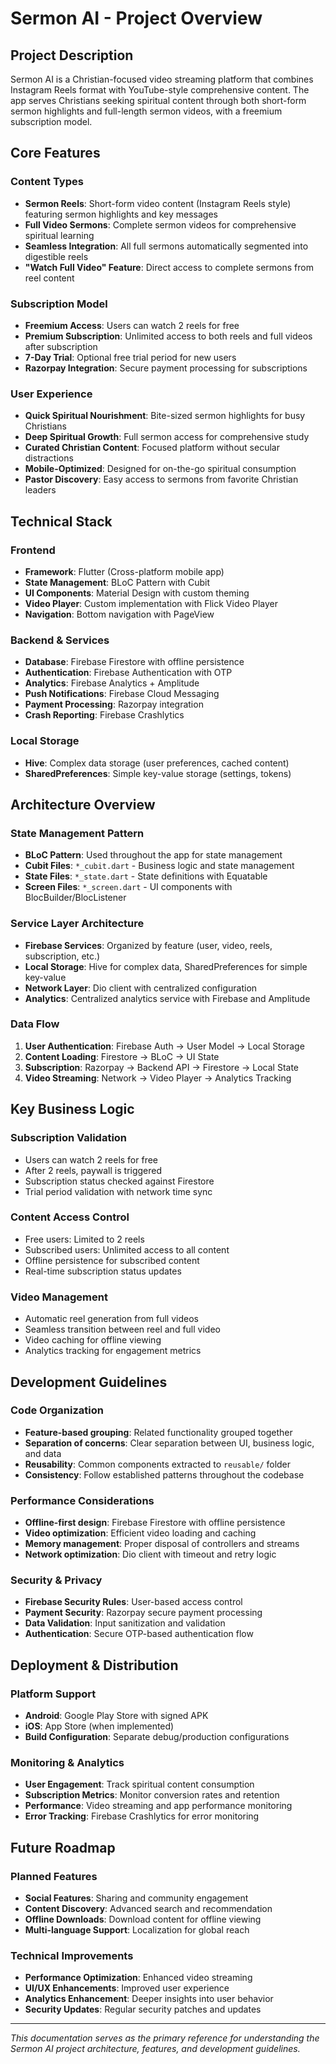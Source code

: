 # Sermon AI - Project Overview

## **Project Description**

Sermon AI is a Christian-focused video streaming platform that combines Instagram Reels format with YouTube-style comprehensive content. The app serves Christians seeking spiritual content through both short-form sermon highlights and full-length sermon videos, with a freemium subscription model.

## **Core Features**

### **Content Types**
- **Sermon Reels**: Short-form video content (Instagram Reels style) featuring sermon highlights and key messages
- **Full Video Sermons**: Complete sermon videos for comprehensive spiritual learning
- **Seamless Integration**: All full sermons automatically segmented into digestible reels
- **"Watch Full Video" Feature**: Direct access to complete sermons from reel content

### **Subscription Model**
- **Freemium Access**: Users can watch 2 reels for free
- **Premium Subscription**: Unlimited access to both reels and full videos after subscription
- **7-Day Trial**: Optional free trial period for new users
- **Razorpay Integration**: Secure payment processing for subscriptions

### **User Experience**
- **Quick Spiritual Nourishment**: Bite-sized sermon highlights for busy Christians
- **Deep Spiritual Growth**: Full sermon access for comprehensive study
- **Curated Christian Content**: Focused platform without secular distractions
- **Mobile-Optimized**: Designed for on-the-go spiritual consumption
- **Pastor Discovery**: Easy access to sermons from favorite Christian leaders

## **Technical Stack**

### **Frontend**
- **Framework**: Flutter (Cross-platform mobile app)
- **State Management**: BLoC Pattern with Cubit
- **UI Components**: Material Design with custom theming
- **Video Player**: Custom implementation with Flick Video Player
- **Navigation**: Bottom navigation with PageView

### **Backend & Services**
- **Database**: Firebase Firestore with offline persistence
- **Authentication**: Firebase Authentication with OTP
- **Analytics**: Firebase Analytics + Amplitude
- **Push Notifications**: Firebase Cloud Messaging
- **Payment Processing**: Razorpay integration
- **Crash Reporting**: Firebase Crashlytics

### **Local Storage**
- **Hive**: Complex data storage (user preferences, cached content)
- **SharedPreferences**: Simple key-value storage (settings, tokens)

## **Architecture Overview**

### **State Management Pattern**
- **BLoC Pattern**: Used throughout the app for state management
- **Cubit Files**: `*_cubit.dart` - Business logic and state management
- **State Files**: `*_state.dart` - State definitions with Equatable
- **Screen Files**: `*_screen.dart` - UI components with BlocBuilder/BlocListener

### **Service Layer Architecture**
- **Firebase Services**: Organized by feature (user, video, reels, subscription, etc.)
- **Local Storage**: Hive for complex data, SharedPreferences for simple key-value
- **Network Layer**: Dio client with centralized configuration
- **Analytics**: Centralized analytics service with Firebase and Amplitude

### **Data Flow**
1. **User Authentication**: Firebase Auth → User Model → Local Storage
2. **Content Loading**: Firestore → BLoC → UI State
3. **Subscription**: Razorpay → Backend API → Firestore → Local State
4. **Video Streaming**: Network → Video Player → Analytics Tracking

## **Key Business Logic**

### **Subscription Validation**
- Users can watch 2 reels for free
- After 2 reels, paywall is triggered
- Subscription status checked against Firestore
- Trial period validation with network time sync

### **Content Access Control**
- Free users: Limited to 2 reels
- Subscribed users: Unlimited access to all content
- Offline persistence for subscribed content
- Real-time subscription status updates

### **Video Management**
- Automatic reel generation from full videos
- Seamless transition between reel and full video
- Video caching for offline viewing
- Analytics tracking for engagement metrics

## **Development Guidelines**

### **Code Organization**
- **Feature-based grouping**: Related functionality grouped together
- **Separation of concerns**: Clear separation between UI, business logic, and data
- **Reusability**: Common components extracted to `reusable/` folder
- **Consistency**: Follow established patterns throughout the codebase

### **Performance Considerations**
- **Offline-first design**: Firebase Firestore with offline persistence
- **Video optimization**: Efficient video loading and caching
- **Memory management**: Proper disposal of controllers and streams
- **Network optimization**: Dio client with timeout and retry logic

### **Security & Privacy**
- **Firebase Security Rules**: User-based access control
- **Payment Security**: Razorpay secure payment processing
- **Data Validation**: Input sanitization and validation
- **Authentication**: Secure OTP-based authentication flow

## **Deployment & Distribution**

### **Platform Support**
- **Android**: Google Play Store with signed APK
- **iOS**: App Store (when implemented)
- **Build Configuration**: Separate debug/production configurations

### **Monitoring & Analytics**
- **User Engagement**: Track spiritual content consumption
- **Subscription Metrics**: Monitor conversion rates and retention
- **Performance**: Video streaming and app performance monitoring
- **Error Tracking**: Firebase Crashlytics for error monitoring

## **Future Roadmap**

### **Planned Features**
- **Social Features**: Sharing and community engagement
- **Content Discovery**: Advanced search and recommendation
- **Offline Downloads**: Download content for offline viewing
- **Multi-language Support**: Localization for global reach

### **Technical Improvements**
- **Performance Optimization**: Enhanced video streaming
- **UI/UX Enhancements**: Improved user experience
- **Analytics Enhancement**: Deeper insights into user behavior
- **Security Updates**: Regular security patches and updates

---

*This documentation serves as the primary reference for understanding the Sermon AI project architecture, features, and development guidelines.*
